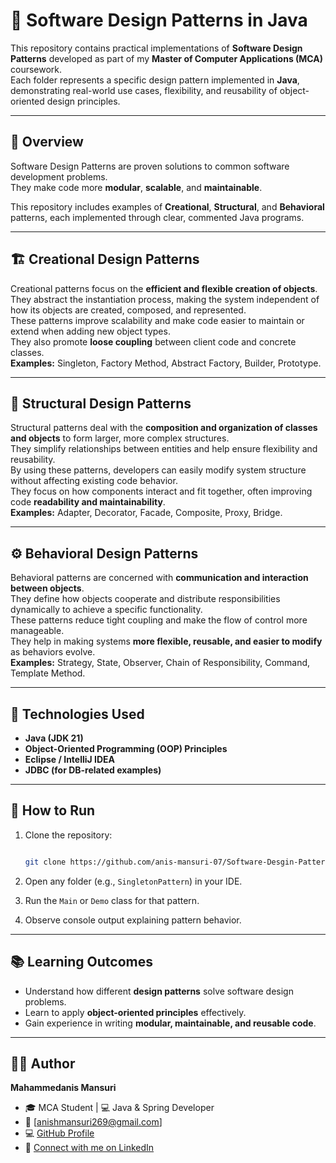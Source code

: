 # 🧠 Software Design Patterns in Java

This repository contains practical implementations of **Software Design Patterns** developed as part of my **Master of Computer Applications (MCA)** coursework.  
Each folder represents a specific design pattern implemented in **Java**, demonstrating real-world use cases, flexibility, and reusability of object-oriented design principles.

---

## 🎯 Overview

Software Design Patterns are proven solutions to common software development problems.  
They make code more **modular**, **scalable**, and **maintainable**.

This repository includes examples of **Creational**, **Structural**, and **Behavioral** patterns, each implemented through clear, commented Java programs.

---

## 🏗️ Creational Design Patterns

Creational patterns focus on the **efficient and flexible creation of objects**.  
They abstract the instantiation process, making the system independent of how its objects are created, composed, and represented.  
These patterns improve scalability and make code easier to maintain or extend when adding new object types.  
They also promote **loose coupling** between client code and concrete classes.  
**Examples:** Singleton, Factory Method, Abstract Factory, Builder, Prototype.  

---

## 🧩 Structural Design Patterns

Structural patterns deal with the **composition and organization of classes and objects** to form larger, more complex structures.  
They simplify relationships between entities and help ensure flexibility and reusability.  
By using these patterns, developers can easily modify system structure without affecting existing code behavior.  
They focus on how components interact and fit together, often improving code **readability and maintainability**.  
**Examples:** Adapter, Decorator, Facade, Composite, Proxy, Bridge.  

---

## ⚙️ Behavioral Design Patterns

Behavioral patterns are concerned with **communication and interaction between objects**.  
They define how objects cooperate and distribute responsibilities dynamically to achieve a specific functionality.  
These patterns reduce tight coupling and make the flow of control more manageable.  
They help in making systems **more flexible, reusable, and easier to modify** as behaviors evolve.  
**Examples:** Strategy, State, Observer, Chain of Responsibility, Command, Template Method.  




---

## 🧰 Technologies Used

- **Java (JDK 21)**  
- **Object-Oriented Programming (OOP) Principles**  
- **Eclipse / IntelliJ IDEA**  
- **JDBC (for DB-related examples)**  

---

## 🚀 How to Run 

1. Clone the repository:
   ```bash
   
   git clone https://github.com/anis-mansuri-07/Software-Desgin-Pattern.git
   ```

2. Open any folder (e.g., `SingletonPattern`) in your IDE.
3. Run the `Main` or `Demo` class for that pattern.
4. Observe console output explaining pattern behavior.

---

## 📚 Learning Outcomes

* Understand how different **design patterns** solve software design problems.
* Learn to apply **object-oriented principles** effectively.
* Gain experience in writing **modular, maintainable, and reusable code**.

---

## 🧑‍💻 Author

**Mahammedanis Mansuri**
* 🎓 MCA Student | 💻 Java & Spring Developer
* 📧 [[anishmansuri269@gmail.com](mailto:anishmansuri269@gmail.com)]
* 💻 [GitHub Profile](https://github.com/anis-mansuri-07)
* 🔗 [Connect with me on LinkedIn](https://www.linkedin.com/in/anis-mansuri-57b97a25a)



